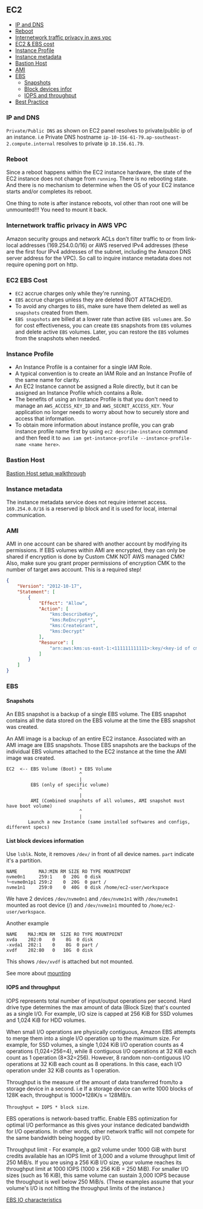 ## EC2

- [IP and DNS](#ip-and-dns)
- [Reboot](#reboot)
- [Internetwork traffic privacy in aws vpc](#internetwork-traffic-privacy-in-aws-vpc)
- [EC2 & EBS cost](#ec2_ebs_cost)
- [Instance Profile](#instance-profile)
- [Instance metadata](#instance-metadata)
- [Bastion Host](#bastion-host)
- [AMI](#ami)
- [EBS](#ebs)
    - [Snapshots](#snapshots)
    - [Block devices infor](#block-devices-infor)
    - [IOPS and throughput](#iops-and-throughput)
- [Best Practice](#best-practice)

### IP and DNS

`Private/Public DNS` as shown on EC2 panel resolves to private/public ip of an instance.
i.e Private DNS hostname `ip-10-156-61-79.ap-southeast-2.compute.internal` resolves to private ip `10.156.61.79`.

### Reboot

Since a reboot happens within the EC2 instance hardware, the state of the EC2 instance does not change from `running`. There is no rebooting state. And there is no mechanism to determine when the OS of your EC2 instance starts and/or completes its reboot.

One thing to note is after instance reboots, vol other than root one will be unmounted!!! You need to mount it back.

### Internetwork traffic privacy in AWS VPC
Amazon security groups and network ACLs don't filter traffic to or from link-local addresses (169.254.0.0/16) or AWS reserved IPv4 addresses (these are the first four IPv4 addresses of the subnet, including the Amazon DNS server address for the VPC). So call to inquire instance metadata does not require
opening port on http.

### EC2 EBS Cost

- `EC2` accrue charges only while they're running.
- `EBS` accrue charges unless they are deleted (NOT ATTACHED!).
- To avoid any charges to `EBS`, make sure have them deleted as well as `snapshots` created from them.
- `EBS snapshots` are billed at a lower rate than active `EBS volumes` are. So for cost effectiveness, you can create `EBS` snapshots from `EBS` volumes and delete active `EBS` volumes. Later, you can restore the `EBS` volumes from the snapshots when needed.

### Instance Profile

- An Instance Profile is a container for a single IAM Role.
- A typical convention is to create an IAM Role and an Instance Profile of the same name for clarity.
- An EC2 Instance cannot be assigned a Role directly, but it can be assigned an Instance Profile which contains a Role.
- The benefits of using an Instance Profile is that you don't need to manage an `AWS_ACCESS_KEY_ID` and `AWS_SECRET_ACCESS_KEY`. Your application no longer needs to worry about how to securely store and access that information.
- To obtain more information about instance profile, you can grab instance profile name first by using `ec2 describe-instance` command and then feed it to `aws iam get-instance-profile --instance-profile-name <name here>`.

### Bastion Host

[Bastion Host setup walkthrough](https://vaughanj10.github.io/creating-a-bastion-host-for-aws/)

### Instance metadata

The instance metadata service does not require internet access. `169.254.0.0/16` is a reserved ip block and it is used for local, internal communication.

### AMI

AMI in one account can be shared with another account by modifying its permissions. If EBS volumes within AMI are encrypted, they can only be shared if encryption is done by Custom CMK NOT AWS managed CMK! Also, make sure you grant proper permissions of encryption CMK to the number of target aws account. This is a required step!

```json
{
    "Version": "2012-10-17",
    "Statement": [
        {
            "Effect": "Allow",
            "Action": [
                "kms:DescribeKey",
                "kms:ReEncrypt*",
                "kms:CreateGrant",
                "kms:Decrypt"
            ],
            "Resource": [
                "arn:aws:kms:us-east-1:<111111111111>:key/<key-id of cmkSource>"
            ]                                                    
        }
    ]
}
```

### EBS

#### Snapshots

An EBS snapshot is a backup of a single EBS volume. The EBS snapshot contains all the data stored on the EBS volume at the time the EBS snapshot was created.

An AMI image is a backup of an entire EC2 instance. Associated with an AMI image are EBS snapshots. Those EBS snapshots are the backups of the individual EBS volumes attached to the EC2 instance at the time the AMI image was created.

```
EC2  <-- EBS Volume (Boot) + EBS Volume
                           ^
                           |
         EBS (only of specific volume)
                           ^
                           |
         AMI (Combined snapshots of all volumes, AMI snapshot must have boot volume)
                           ^
                           |
        Launch a new Instance (same installed softwares and configs, different specs)
```

#### List block devices information

Use `lsblk`. Note, it removes `/dev/` in front of all device names.
`part` indicate it's a partition.

```shell
NAME        MAJ:MIN RM SIZE RO TYPE MOUNTPOINT
nvme0n1     259:1    0  20G  0 disk
└─nvme0n1p1 259:2    0  20G  0 part /
nvme1n1     259:0    0  40G  0 disk /home/ec2-user/workspace
```

We have 2 devices `/dev/nvme0n1` and `/dev/nvme1n1` with `/dev/nvme0n1` mounted as root device (/) and `/dev/nvme1n1` mounted to `/home/ec2-user/workspace`.

Another example
```shell
NAME    MAJ:MIN RM  SIZE RO TYPE MOUNTPOINT
xvda    202:0    0    8G  0 disk
-xvda1  202:1    0    8G  0 part /
xvdf    202:80   0   10G  0 disk
```
This shows `/dev/xvdf` is attached but not mounted.

See more about [mounting](https://gist.github.com/DavidHe1127/7b038d9901ac285af1486f9cc3485ecd)

#### IOPS and throughput

IOPS represents total number of input/output operations per second. Hard drive type determines the max amount of data (Block Size) that's counted as a single I/O. For example, I/O size is capped at 256 KiB for SSD volumes and 1,024 KiB for HDD volumes.

When small I/O operations are physically contiguous, Amazon EBS attempts to merge them into a single I/O operation up to the maximum size. For example, for SSD volumes, a single 1,024 KiB I/O operation counts as 4 operations (1,024÷256=4), while 8 contiguous I/O operations at 32 KiB each count as 1 operation (8×32=256). However, 8 random non-contiguous I/O operations at 32 KiB each count as 8 operations. In this case, each I/O operation under 32 KiB counts as 1 operation.

Throughput is the measure of the amount of data transferred from/to a storage device in a second. i.e If a storage device can write 1000 blocks of 128K each, throughput is 1000*128K/s = 128MB/s.

`Throughput = IOPS * block size`.

EBS operations is network-based traffic. Enable EBS optimization for optimal I/O performance as this gives your instance dedicated bandwidth for I/O operations. In other words, other network traffic will not compete for the same bandwidth being hogged by I/O.

Throughput limit - For example, a gp2 volume under 1000 GiB with burst credits available has an IOPS limit of 3,000 and a volume throughput limit of 250 MiB/s. If you are using a 256 KiB I/O size, your volume reaches its throughput limit at 1000 IOPS (1000 x 256 KiB = 250 MiB). For smaller I/O sizes (such as 16 KiB), this same volume can sustain 3,000 IOPS because the throughput is well below 250 MiB/s. (These examples assume that your volume's I/O is not hitting the throughput limits of the instance.)

[EBS IO characteristics](https://docs.aws.amazon.com/AWSEC2/latest/UserGuide/ebs-io-characteristics.html)







